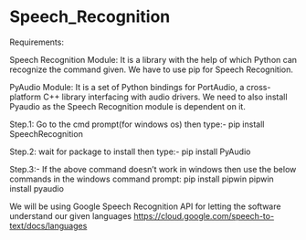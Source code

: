 # Speech_Recognition

Requirements:

Speech Recognition Module: It is a library with the help of which Python can recognize the command given. We have to use pip for Speech Recognition. 
 
PyAudio Module: It is a set of Python bindings for PortAudio, a cross-platform C++ library interfacing with audio drivers. We need to also install Pyaudio as the Speech Recognition module is dependent on it.

Step.1: Go to the cmd prompt(for windows os) then type:- pip install SpeechRecognition

Step.2: wait for package to install then type:- pip install PyAudio

Step.3:- If the above command doesn’t work in windows then use the below commands in the windows command prompt:
                        pip install pipwin
                        pipwin install pyaudio

We will be using Google Speech Recognition API for letting the software understand our given languages
https://cloud.google.com/speech-to-text/docs/languages
